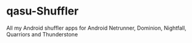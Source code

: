 # qasu-Shuffler
All my Android shuffler apps for Android Netrunner, Dominion, Nightfall, Quarriors and Thunderstone
